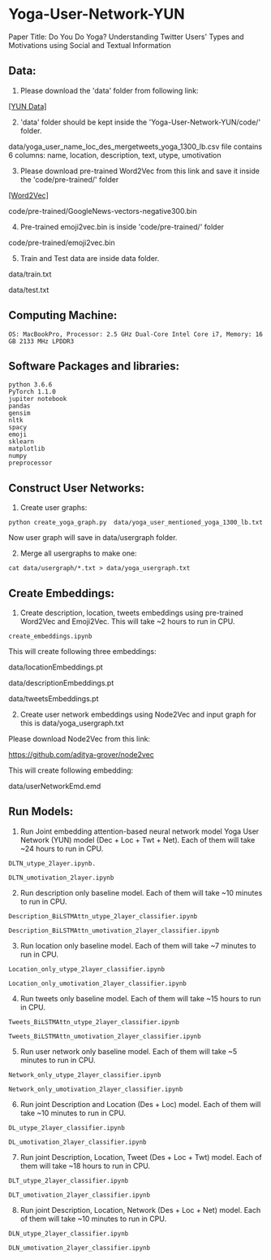 # Yoga-User-Network-YUN

Paper Title: Do You Do Yoga? Understanding Twitter Users' Types and Motivations using Social and Textual Information


## Data:

1. Please download the 'data' folder from following link:

[[YUN Data]](https://drive.google.com/drive/folders/1AfGoO4TCXpEsDa3ywcACGL1y5K1zvFtT?usp=sharing)

2. 'data' folder should be kept inside the 'Yoga-User-Network-YUN/code/' folder. 

data/yoga_user_name_loc_des_mergetweets_yoga_1300_lb.csv file contains 6 columns: name, location, description, text, utype, umotivation

3. Please download pre-trained Word2Vec from this link and save it inside the  'code/pre-trained/' folder 

[[Word2Vec]](https://drive.google.com/file/d/0B7XkCwpI5KDYNlNUTTlSS21pQmM/edit)

code/pre-trained/GoogleNews-vectors-negative300.bin

4. Pre-trained emoji2vec.bin is inside 'code/pre-trained/' folder 

code/pre-trained/emoji2vec.bin

5. Train and Test data are inside data folder. 

data/train.txt

data/test.txt


## Computing Machine:

```
OS: MacBookPro, Processor: 2.5 GHz Dual-Core Intel Core i7, Memory: 16 GB 2133 MHz LPDDR3
```

## Software Packages and libraries:

```
python 3.6.6
PyTorch 1.1.0
jupiter notebook
pandas
gensim
nltk
spacy
emoji
sklearn
matplotlib
numpy
preprocessor

```
## Construct User Networks:

1. Create user graphs:

```
python create_yoga_graph.py  data/yoga_user_mentioned_yoga_1300_lb.txt 

```

Now user graph will save in data/usergraph folder.


2. Merge all usergraphs to make one:

```
cat data/usergraph/*.txt > data/yoga_usergraph.txt

```

## Create Embeddings:

1) Create description, location, tweets embeddings using pre-trained Word2Vec and Emoji2Vec. This will take ~2 hours to run in CPU.

```
create_embeddings.ipynb

```

This will create following three embeddings:

data/locationEmbeddings.pt

data/descriptionEmbeddings.pt

data/tweetsEmbeddings.pt


2) Create user network embeddings using Node2Vec and input graph for this is data/yoga_usergraph.txt

Please download Node2Vec from this link:

https://github.com/aditya-grover/node2vec
 
This will create following embedding:

data/userNetworkEmd.emd


## Run Models:

1) Run Joint embedding attention-based neural network model Yoga User Network (YUN) model (Dec + Loc + Twt + Net). Each of them will take ~24 hours to run in CPU.

```
DLTN_utype_2layer.ipynb. 

DLTN_umotivation_2layer.ipynb
```

2) Run description only baseline model. Each of them will take ~10 minutes to run in CPU.

```
Description_BiLSTMAttn_utype_2layer_classifier.ipynb

Description_BiLSTMAttn_umotivation_2layer_classifier.ipynb

```

3) Run location only baseline model. Each of them will take ~7 minutes to run in CPU.

```
Location_only_utype_2layer_classifier.ipynb

Location_only_umotivation_2layer_classifier.ipynb

```

4) Run tweets only baseline model. Each of them will take ~15 hours to run in CPU.

```
Tweets_BiLSTMAttn_utype_2layer_classifier.ipynb

Tweets_BiLSTMAttn_umotivation_2layer_classifier.ipynb

```

5) Run user network only baseline model. Each of them will take ~5 minutes to run in CPU.

```
Network_only_utype_2layer_classifier.ipynb

Network_only_umotivation_2layer_classifier.ipynb

```

6) Run joint Description and Location (Des + Loc) model. Each of them will take ~10 minutes to run in CPU.

```
DL_utype_2layer_classifier.ipynb

DL_umotivation_2layer_classifier.ipynb

```

7) Run joint Description, Location, Tweet (Des + Loc + Twt) model. Each of them will take ~18 hours to run in CPU.

```
DLT_utype_2layer_classifier.ipynb

DLT_umotivation_2layer_classifier.ipynb

```

8) Run joint Description, Location, Network (Des + Loc + Net) model. Each of them will take ~10 minutes to run in CPU.

```
DLN_utype_2layer_classifier.ipynb

DLN_umotivation_2layer_classifier.ipynb

```

